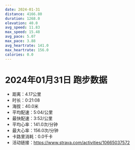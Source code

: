 ```yaml
---
date: 2024-01-31
distance: 4166.80
duration: 1268.0
elevation: 40.0
avg_speed: 11.83
max_speed: 15.48
avg_pace: 5.07
max_pace: 3.88
avg_heartrate: 141.0
max_heartrate: 156.0
calories: 0.0
---
```


# 2024年01月31日 跑步数据

- 距离：4.17公里
- 时长：0:21:08
- 海拔：40.0米
- 平均配速：5:04/公里
- 最快配速：3:52/公里
- 平均心率：141.0次/分钟
- 最大心率：156.0次/分钟
- 卡路里消耗：0.0千卡
- 活动链接：https://www.strava.com/activities/10665037572
